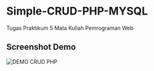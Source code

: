 # Simple-CRUD-PHP-MYSQL
Tugas Praktikum 5 Mata Kuliah Pemrograman Web

## Screenshot Demo

<picture>
  <source media="(prefers-color-scheme: dark)" srcset="https://github.com/abdwasidev/Simple-CRUD-PHP-MYSQL/blob/main/DEMO.png">
  <source media="(prefers-color-scheme: light)" srcset="https://github.com/abdwasidev/Simple-CRUD-PHP-MYSQL/blob/main/DEMO.png">
  <img alt="DEMO CRUD PHP" src="[https://github.com/abdwasidev/Simple-CRUD-PHP-MYSQL/blob/main/DEMO.png]">
</picture>
